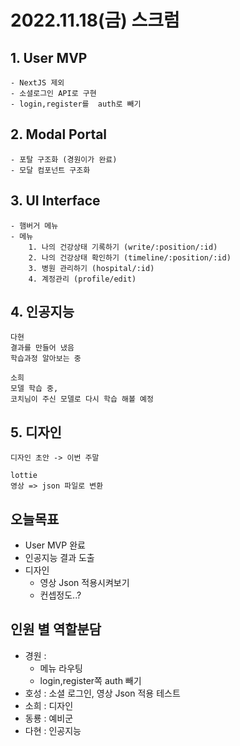 # 2022.11.18(금) 스크럼

## 1. User MVP

    - NextJS 제외
    - 소셜로그인 API로 구현
    - login,register를  auth로 빼기

## 2. Modal Portal

    - 포탈 구조화 (경원이가 완료)
    - 모달 컴포넌트 구조화

## 3. UI Interface

    - 햄버거 메뉴
    - 메뉴
        1. 나의 건강상태 기록하기 (write/:position/:id)
        2. 나의 건강상태 확인하기 (timeline/:position/:id)
        3. 병원 관리하기 (hospital/:id)
        4. 계정관리 (profile/edit)

## 4. 인공지능

    다현
    결과를 만들어 냈음
    학습과정 알아보는 중

    소희
    모델 학습 중,
    코치님이 주신 모델로 다시 학습 해볼 예정

## 5. 디자인

    디자인 초안 -> 이번 주말

    lottie
    영상 => json 파일로 변환

## 오늘목표

- User MVP 완료
- 인공지능 결과 도출
- 디자인
  - 영상 Json 적용시켜보기
  - 컨셉정도..?

## 인원 별 역할분담

- 경원 :
  - 메뉴 라우팅
  - login,register쪽 auth 빼기
- 호성 : 소셜 로그인, 영상 Json 적용 테스트
- 소희 : 디자인
- 동룡 : 예비군
- 다현 : 인공지능
